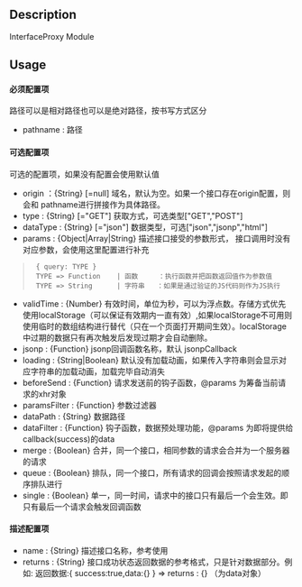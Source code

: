 ## Description
InterfaceProxy Module

## Usage
#### 必须配置项
路径可以是相对路径也可以是绝对路径，按书写方式区分
* pathname  : 路径
#### 可选配置项
可选的配置项，如果没有配置会使用默认值
* origin        ：{String} [=null] 域名，默认为空。如果一个接口存在origin配置，则会和 pathname进行拼接作为具体路径。
* type          : {String} [="GET"] 获取方式，可选类型["GET","POST"]
* dataType      : {String} [="json"] 数据类型，可选["json","jsonp","html"]
* params        : {Object|Array|String} 描述接口接受的参数形式， 接口调用时没有对应参数，会使用这里配置进行补充
>      { query: TYPE }
>      TYPE => Function    | 函数     ：执行函数并把函数返回值作为参数值
>      TYPE => String      | 字符串   ：如果是通过验证的JS代码则作为JS执行
* validTime     : {Number} 有效时间，单位为秒，可以为浮点数。存储方式优先使用localStorage（可以保证有效期内一直有效）,如果localStorage不可用则使用临时的数组结构进行替代（只在一个页面打开期间生效）。localStorage中过期的数据只有再次触发后发现过期才会自动删除。
* jsonp         : {Function} jsonp回调函数名称，默认 jsonpCallback
* loading       : {String|Boolean} 默认没有加载动画，如果传入字符串则会显示对应字符串的加载动画，加载完毕自动消失
* beforeSend    : {Function} 请求发送前的钩子函数，@params 为筹备当前请求的xhr对象
* paramsFilter  : {Function} 参数过滤器
* dataPath      : {String} 数据路径
* dataFilter    : {Function} 钩子函数，数据预处理功能，@params 为即将提供给callback(success)的data
* merge         : {Boolean} 合并，同一个接口，相同参数的请求会合并为一个服务器的请求
* queue         : {Boolean} 排队，同一个接口，所有请求的回调会按照请求发起的顺序排队进行
* single        : {Boolean} 单一，同一时间，请求中的接口只有最后一个会生效。即只有最后一个请求会触发回调函数
#### 描述配置项
* name      : {String} 描述接口名称，参考使用
* returns   : {String} 接口成功状态返回数据的参考格式，只是针对数据部分。例如: 返回数据:{ success:true,data:{} } => returns : {} （为data对象）